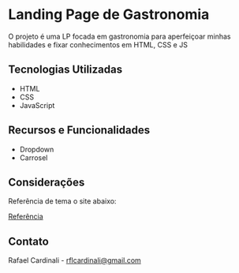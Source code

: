 # Landing Page de Gastronomia

O projeto é uma LP focada em gastronomia para aperfeiçoar minhas habilidades e fixar conhecimentos em HTML, CSS e JS

## Tecnologias Utilizadas

- HTML
- CSS
- JavaScript

## Recursos e Funcionalidades

- Dropdown
- Carrosel

## Considerações

Referência de tema o site abaixo:

[Referência](https://oceanwp.org/) 

## Contato

Rafael Cardinali - rflcardinali@gmail.com